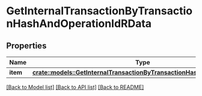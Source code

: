 # GetInternalTransactionByTransactionHashAndOperationIdRData

## Properties

Name | Type | Description | Notes
------------ | ------------- | ------------- | -------------
**item** | [**crate::models::GetInternalTransactionByTransactionHashAndOperationIdRi**](GetInternalTransactionByTransactionHashAndOperationIdRI.md) |  | 

[[Back to Model list]](../README.md#documentation-for-models) [[Back to API list]](../README.md#documentation-for-api-endpoints) [[Back to README]](../README.md)


